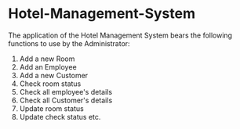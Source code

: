 # Hotel-Management-System

The application of the Hotel Management System bears the following functions to use by the Administrator:

1.  Add a new Room
2.  Add an Employee
3.  Add a new Customer
3.  Check room status
4.  Check all employee's details
5.  Check all Customer's details
6.  Update room status
7.  Update check status etc.
